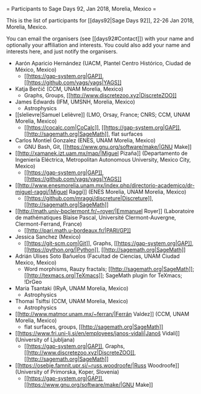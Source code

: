 = Participants to Sage Days 92, Jan 2018, Morelia, Mexico =

This is the list of participants for [[days92|Sage Days 92]], 22-26 Jan 2018, Morelia, Mexico.

You can email the organisers (see [[days92#Contact]]) with your name and optionally your affiliation and interests.
You could also add your name and interests here, and just notify the organisers.

  * Aarón Aparicio Hernández (UACM, Plantel Centro Histórico, Ciudad de México, Mexico)
    * [[https://gap-system.org|GAP]], [[https://github.com/yags/yags|YAGS]]
  * Katja Berčič (CCM, UNAM Morelia, Mexico)
    * Graphs, Groups, [[http://www.discretezoo.xyz|DiscreteZOO]]
  * James Edwards (IFM, UMSNH, Morelia, Mexico)
    * Astrophysics
  * [[slelievre|Samuel Lelièvre]] (LMO, Orsay, France; CNRS; CCM, UNAM Morelia, Mexico)
    * [[https://cocalc.com|CoCalc]], [[https://gap-system.org|GAP]], [[http://sagemath.org|SageMath]], flat surfaces
  * Carlos Montiel Gonzalez (ENES, UNAM Morelia, Mexico)
    * GNU Bash, Git, [[https://www.gnu.org/software/make/|GNU Make]]
  * [[http://xamanek.izt.uam.mx/map/|Miguel Pizaña]] (Departamento de Ingeniería Eléctrica, Metropolitan Autonomous University, Mexico City, Mexico)
    * [[https://gap-system.org|GAP]], [[https://github.com/yags/yags|YAGS]]
  * [[http://www.enesmorelia.unam.mx/index.php/directorio-academico/dr-miguel-raggi/|Miguel Raggi]] (ENES Morelia, UNAM Morelia, Mexico)
    * [[https://github.com/mraggi/discreture|Discreture]], [[http://sagemath.org|SageMath]]
  * [[http://math.univ-bpclermont.fr/~royer/|Emmanuel Royer]] (Laboratoire de mathématiques Blaise Pascal, Université Clermont-Auvergne, Clermont-Ferrand, France)
    * [[http://pari.math.u-bordeaux.fr/|PARI/GP]]
  * Jessica Sanchez (Mexico)
    * [[https://git-scm.com|Git]], Graphs, [[https://gap-system.org|GAP]], [[https://python.org/|Python]], [[http://sagemath.org|SageMath]]
  * Adrián Ulises Soto Bañuelos (Facultad de Ciencias, UNAM Ciudad Mexico, Mexico)
    * Word morphisms, Rauzy fractals; [[http://sagemath.org|SageMath]]; [[http://texmacs.org|TeXmacs]]; SageMath plugin for TeXmacs; !DrGeo
  * Maria Tsantaki (IRyA, UNAM Morelia, Mexico)
    * Astrophysics
  * Thomai Tsiftsi (CCM, UNAM Morelia, Mexico)
    * Astrophysics
  * [[http://www.matmor.unam.mx/~ferran/|Ferrán Valdez]] (CCM, UNAM Morelia, Mexico)
    * flat surfaces, groups, [[http://sagemath.org|SageMath]]
  * [[https://www.fri.uni-lj.si/en/employees/janos-vidali|Janoš Vidali]] (University of Ljubljana)
    * [[https://gap-system.org|GAP]], Graphs, [[http://www.discretezoo.xyz|DiscreteZOO]], [[http://sagemath.org|SageMath]]
  * [[https://osebje.famnit.upr.si/~russ.woodroofe/|Russ Woodroofe]] (University of Primorska, Koper, Slovenia)
    * [[https://gap-system.org|GAP]], [[https://www.gnu.org/software/make/|GNU Make]]
